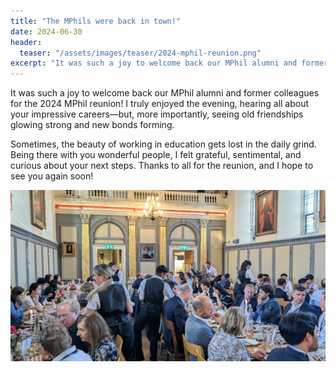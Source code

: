 ```yaml
---
title: "The MPhils were back in town!"
date: 2024-06-30
header:
  teaser: "/assets/images/teaser/2024-mphil-reunion.png"
excerpt: "It was such a joy to welcome back our MPhil alumni and former colleagues for the 2024 MPhil reunion! I truly enjoyed the evening, hearing all about your impressive careers—but, more importantly, seeing old friendships glowing strong and new bonds forming.<br><br>Sometimes, the beauty of working in education gets lost in the daily grind. Being there with you wonderful people, I felt grateful, sentimental, and curious about your next steps. Thanks to all for the reunion, and I hope to see you again soon!"
---
```

It was such a joy to welcome back our MPhil alumni and former colleagues for the 2024 MPhil reunion! I truly enjoyed the evening, hearing all about your impressive careers—but, more importantly, seeing old friendships glowing strong and new bonds forming.

Sometimes, the beauty of working in education gets lost in the daily grind. Being there with you wonderful people, I felt grateful, sentimental, and curious about your next steps. Thanks to all for the reunion, and I hope to see you again soon!

<img src="/assets/images/2024-mphil-reunion.jpg" />
